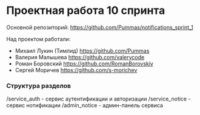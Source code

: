 # Проектная работа 10 спринта
Основной репозиторий: https://github.com/Pummas/notifications_sprint_1

Над проектом работали:  
* Михаил Лукин (Тимлид) https://github.com/Pummas
* Валерия Малышева https://github.com/valerycode
* Роман Боровский https://github.com/RomanBorovskiy
* Сергей Моричев https://github.com/s-morichev

### Структура разделов
/service_auth - сервис аутентификации и авторизации
/service_notice - сервис нотификации
/admin_notice - админ-панель сервиса
